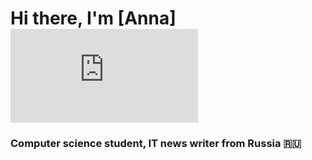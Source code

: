# Hi there, I'm [Anna] ![](https://github.com/AKlebedeff/AKlebedeff/edit/main/README.md) 
### Computer science student, IT news writer from Russia 🇷🇺

<!--
**AKlebedeff/AKlebedeff** is a ✨ _special_ ✨ repository because its `README.md` (this file) appears on your GitHub profile.

Here are some ideas to get you started:

- 🔭 I’m currently working on ...
- 🌱 I’m currently learning ...
- 👯 I’m looking to collaborate on ...
- 🤔 I’m looking for help with ...
- 💬 Ask me about ...
- 📫 How to reach me: ...
- 😄 Pronouns: ...
- ⚡ Fun fact: ...
-->
